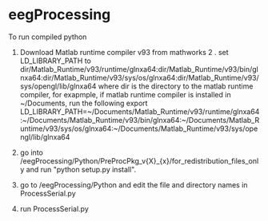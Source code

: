 # eegProcessing

To run compiled python

1. Download Matlab runtime compiler v93 from mathworks
2 . set LD_LIBRARY_PATH to dir/Matlab_Runtime/v93/runtime/glnxa64:dir/Matlab_Runtime/v93/bin/glnxa64:dir/Matlab_Runtime/v93/sys/os/glnxa64:dir/Matlab_Runtime/v93/sys/opengl/lib/glnxa64
  where dir is the directory to the matlab runtime compiler, for exapmple, if matlab runtime compiler is installed in ~/Documents, run the following
  export LD_LIBRARY_PATH=~/Documents/Matlab_Runtime/v93/runtime/glnxa64:~/Documents/Matlab_Runtime/v93/bin/glnxa64:~/Documents/Matlab_Runtime/v93/sys/os/glnxa64:~/Documents/Matlab_Runtime/v93/sys/opengl/lib/glnxa64

3. go into /eegProcessing/Python/PreProcPkg_v{X}_{x}/for_redistribution_files_only and run "python setup.py install".
4. go to /eegProcessing/Python and edit the file and directory names in ProcessSerial.py
5. run ProcessSerial.py
